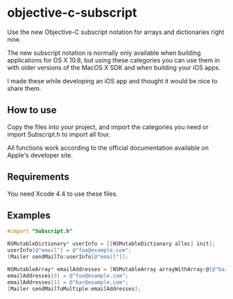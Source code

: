 objective-c-subscript
=====================

Use the new Objective-C subscript notation for arrays and dictionaries right now.

The new subscript notation is normally only available when building applications for OS X 10.8, but using these categories you can use them in with older versions of the MacOS X SDK and when building your iOS apps.

I made these while developing an iOS app and thought it would be nice to share them.

How to use
----------

Copy the files into your project, and import the categories you need or import Subscript.h to import all four.

All functions work according to the official documentation available on Apple's developer site.

Requirements
------------

You need Xcode 4.4 to use these files.

Examples
--------

```objective-c
#import "Subscript.h"
```

```objective-c
NSMutableDictionary* userInfo = [[NSMutableDictionary alloc] init];
userInfo[@"email"] = @"foo@example.com";
[Mailer sendMailTo:userInfo[@"email"]];
```


```objective-c
NSMutableArray* emailAddresses = [NSMutableArray arrayWithArray:@[@"baz@example.com"]];
emailAddresses[0] = @"foo@example.com";
emailAddresses[1] = @"bar@example.com";
[Mailer sendMailToMultiple:emailAddresses];
```